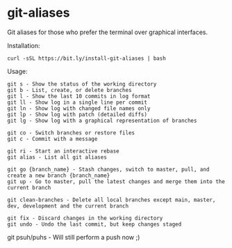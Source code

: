 # git-aliases

Git aliases for those who prefer the terminal over graphical interfaces.

Installation:
```
curl -sSL https://bit.ly/install-git-aliases | bash
```
Usage:
```
git s - Show the status of the working directory
git b - List, create, or delete branches
git l - Show the last 10 commits in log format
git ll - Show log in a single line per commit
git ln - Show log with changed file names only
git lp - Show log with patch (detailed diffs)
git lg - Show log with a graphical representation of branches

git co - Switch branches or restore files
git c - Commit with a message

git ri - Start an interactive rebase
git alias - List all git aliases

git go {branch_name} - Stash changes, switch to master, pull, and create a new branch {branch_name}
git up - Go to master, pull the latest changes and merge them into the current branch

git clean-branches - Delete all local branches except main, master, dev, development and the current branch

git fix - Discard changes in the working directory
git undo - Undo the last commit, but keep changes staged
```

git psuh/puhs - Will still perform a push now ;)

